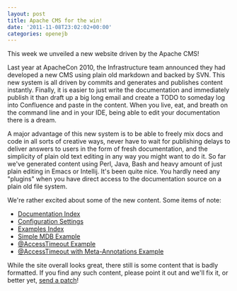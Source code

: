 ```yaml
---
layout: post
title: Apache CMS for the win!
date: '2011-11-08T23:02:02+00:00'
categories: openejb
---
```

This week we unveiled a new website driven by the Apache CMS!

Last year at ApacheCon 2010, the Infrastructure team announced they had developed a new CMS using plain old markdown and backed by SVN.  This new system is all driven by commits and generates and publishes content instantly.  Finally, it is easier to just write the documentation and immediately publish it than draft up a big long email and create a TODO to someday log into Confluence and paste in the content.  When you live, eat, and breath on the command line and in your IDE, being able to edit your documentation there is a dream.

A major advantage of this new system is to be able to freely mix docs and code in all sorts of creative ways, never have to wait for publishing delays to deliver answers to users in the form of fresh documentation, and the simplicity of plain old text editing in any way you might want to do it.  So far we've generated content using Perl, Java, Bash and heavy amount of just plain editing in Emacs or Intellij.  It's been quite nice.  You hardly need any "plugins" when you have direct access to the documentation source on a plain old file system.

We're rather excited about some of the new content.  Some items of note:

<ul>
<li><a href="http://openejb.apache.org/documentation.html">Documentation Index</a></li>
<li><a href="http://openejb.apache.org/containers-and-resources.html">Configuration Settings</a></li>
<li><a href="http://openejb.apache.org/examples-trunk/index.html">Examples Index</a></li>
<li><a href="http://openejb.apache.org/examples-trunk/simple-mdb/README.html">Simple MDB Example</a></li>
<li><a href="http://openejb.apache.org/examples-trunk/access-timeout/README.html">@AccessTimeout Example</a></li>
<li><a href="http://openejb.apache.org/examples-trunk/access-timeout-meta/README.html">@AccessTimeout with Meta-Annotations Example</a></li>
</ul>

While the site overall looks great, there still is some content that is badly formatted.  If you find any such content, please point it out and we'll fix it, or better yet, <a href="http://svn.apache.org/repos/asf/openejb/site/trunk/content/">send a patch</a>!
